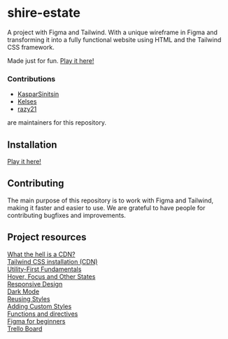 # shire-estate

A project with Figma and Tailwind. With a unique wireframe in Figma and transforming it into a fully functional website using HTML and the Tailwind CSS framework.

Made just for fun. [Play it here!](https://kasparsinitsin.github.io/shire-estate/)

### Contributions

- [KasparSinitsin](https://github.com/KasparSinitsin)
- [Kelses](https://github.com/Kelses)
- [razy21](https://github.com/raizy21)

are maintainers for this repository.

## Installation

[Play it here!](kasparsinitsin.github.io/shire-estate/)

## Contributing

The main purpose of this repository is to work with Figma and Tailwind, making it faster and easier to use.
We are grateful to have people for contributing bugfixes and improvements.

## Project resources

[What the hell is a CDN?](https://en.wikipedia.org/wiki/Content_delivery_network) \
[Tailwind CSS installation (CDN) ](https://tailwindcss.com/docs/installation/play-cdn) \
[Utility-First Fundamentals ](https://tailwindcss.com/docs/styling-with-utility-classes) \
[Hover, Focus and Other States ](https://tailwindcss.com/docs/hover-focus-and-other-states) \
[Responsive Design ](https://tailwindcss.com/docs/responsive-design) \
[Dark Mode ](https://tailwindcss.com/docs/dark-mode) \
[Reusing Styles ](https://tailwindcss.com/docs/styling-with-utility-classes#managing-duplication) \
[Adding Custom Styles ](https://tailwindcss.com/docs/adding-custom-styles) \
[Functions and directives ](https://tailwindcss.com/docs/functions-and-directives) \
[Figma for beginners ](https://help.figma.com/hc/en-us/sections/4405269443991-Figma-for-Beginners-tutorial-4-parts) \
[Trello Board ](https://trello.com/b/DWNimlhg/fellowship)
